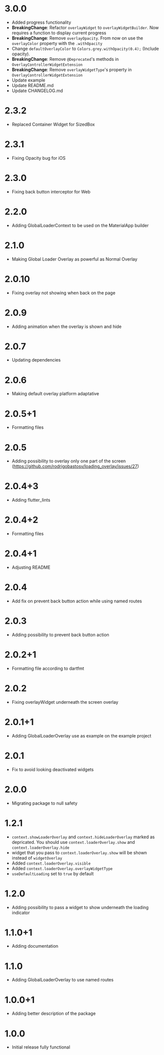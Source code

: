 # 3.0.0

- Added progress functionality
- **BreakingChange**: Refactor `overlayWidget` to `overlayWidgetBuilder`. Now requires a function to
  display current
  progress
- **BreakingChange**: Remove `overlayOpacity`. From now on use the `overlayColor` property with
  the `.withOpacity`
- Change `defaultOverlayColor` to `Colors.grey.withOpacity(0.4);` (Include opacity).
- **BreakingChange**: Remove `@Deprecated`'s methods in `OverlayControllerWidgetExtension`
- **BreakingChange**: Remove `overlayWidgetType`'s property in `OverlayControllerWidgetExtension`
- Update example
- Update README.md
- Update CHANGELOG.md

# 2.3.2

- Replaced Container Widget for SizedBox

# 2.3.1

- Fixing Opacity bug for iOS

# 2.3.0

- Fixing back button interceptor for Web

# 2.2.0

- Adding GlobalLoaderContext to be used on the MaterialApp builder

# 2.1.0

- Making Global Loader Overlay as powerful as Normal Overlay

# 2.0.10

- Fixing overlay not showing when back on the page

# 2.0.9

- Adding animation when the overlay is shown and hide

# 2.0.7

- Updating dependencies

# 2.0.6

- Making default overlay platform adaptative

# 2.0.5+1

- Formatting files

# 2.0.5

- Adding possibility to overlay only one part of the
  screen (https://github.com/rodrigobastosv/loading_overlay/issues/27)

# 2.0.4+3

- Adding flutter_lints

# 2.0.4+2

- Formatting files

# 2.0.4+1

- Adjusting README

# 2.0.4

- Add fix on prevent back button action while using named routes

# 2.0.3

- Adding possibility to prevent back button action

# 2.0.2+1

- Formatting file according to dartfmt

# 2.0.2

- Fixing overlayWidget underneath the screen overlay

# 2.0.1+1

- Adding GlobalLoaderOverlay use as example on the example project

# 2.0.1

- Fix to avoid looking deactivated widgets

# 2.0.0

- Migrating package to null safety

# 1.2.1

- `context.showLoaderOverlay` and `context.hideLoaderOverlay` marked as depricated. You should
  use `context.loaderOverlay.show` and `context.loaderOverlay.hide`
- widget that you pass to `context.loaderOverlay.show` will be shown instead of `widgetOverlay`
- Added `context.loaderOverlay.visible`
- Added `context.loaderOverlay.overlayWidgetType`
- `useDefaultLoading` set to `true` by default

# 1.2.0

- Adding possibility to pass a widget to show underneath the loading indicator

# 1.1.0+1

- Adding documentation

# 1.1.0

- Adding GlobalLoaderOverlay to use named routes

# 1.0.0+1

- Adding better description of the package

# 1.0.0

- Initial release fully functional


